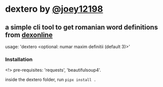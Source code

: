 # dextero by [@joey12198](https://github.com/joey121982/)

## a simple cli tool to get romanian word definitions from [dexonline](https://dexonline.ro/)

usage: 'dextero <cuvant> <optional: numar maxim definitii (default 3)>'

### Installation
<!> pre-requisites: 'requests', 'beautifulsoup4'.

inside the dextero folder, run ```pipx install .```